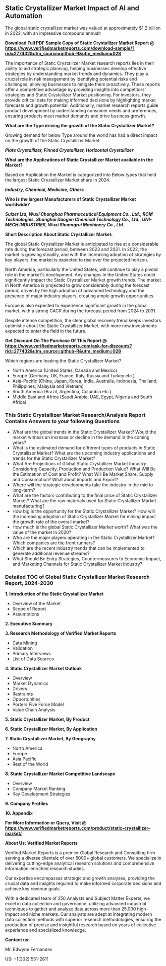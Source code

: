 <h2>Static Crystallizer Market Impact of AI and Automation</h2><p>The global static crystallizer market was valued at approximately $1.2 billion in 2022, with an impressive compound annualt</p><p id="" class=""><strong>Download Full PDF Sample Copy of Static Crystallizer Market Report @ <a href="https://www.verifiedmarketreports.com/download-sample/?rid=277432&utm_source=github-R&utm_medium=028" target="_blank">https://www.verifiedmarketreports.com/download-sample/?rid=277432&utm_source=github-R&utm_medium=028</a></strong></p><p>The importance of&nbsp;Static Crystallizer Market research reports lies in their ability to aid strategic planning, helping businesses develop effective strategies by understanding market trends and dynamics. They play a crucial role in risk management by identifying potential risks and challenges, allowing businesses to mitigate them proactively. These reports offer a competitive advantage by providing insights into competitors' strategies and Static Crystallizer Market positioning. For investors, they provide critical data for making informed decisions by highlighting market forecasts and growth potential. Additionally, market research reports guide product development by understanding consumer needs and preferences, ensuring products meet market demands and drive business growth.</p><p><strong>What are the&nbsp;Type driving the growth of the Static Crystallizer Market?</strong></p><p id="" class="">Growing demand for below Type around the world has had a direct impact on the growth of the Static Crystallizer Market:</p><em><strong>Plate Crystallizer, Finned Crystallizer, Horizontal Crystallizer</strong></em></p><strong>What are the&nbsp;Applications&nbsp;of Static Crystallizer Market available in the Market?</strong></p><p id="" class="">Based on Application the Market is categorized into Below types that held the largest Static Crystallizer Market share In 2024.</p><em><strong>Industry, Chemical, Medicine, Others</strong></em></p><strong>Who is the largest Manufacturers of Static Crystallizer Market worldwide?</strong></p><p><em><strong>Sulzer Ltd, Wuxi Changhua Pharmaceutical Equipment Co., Ltd., RCM Technologies, Shanghai Daogen Chemical Technology Co., Ltd., UNI-MECH INDUSTRIES, Wuxi Shuangrui Machinery Co., Ltd.</strong></em></p><p id="" class=""><strong>Short Description About Static Crystallizer Market:</strong></p><p>The global Static Crystallizer Market is anticipated to rise at a considerable rate during the forecast period, between 2023 and 2031. In 2022, the market is growing steadily, and with the increasing adoption of strategies by key players, the market is expected to rise over the projected horizon.</p><p>North America, particularly the United States, will continue to play a pivotal role in the market's development. Any changes in the United States could significantly impact the Static Crystallizer Market growth trends. The market in North America is projected to grow considerably during the forecast period, driven by the high adoption of advanced technology and the presence of major industry players, creating ample growth opportunities.</p><p>Europe is also expected to experience significant growth in the global market, with a strong CAGR during the forecast period from 2024 to 2031.</p><p>Despite intense competition, the clear global recovery trend keeps investors optimistic about the Static Crystallizer Market, with more new investments expected to enter the field in the future.</p><p id="" class=""><strong>Get Discount On The Purchase Of This Report @ <a href="https://www.verifiedmarketreports.com/ask-for-discount/?rid=277432&utm_source=github-R&utm_medium=028" target="_blank">https://www.verifiedmarketreports.com/ask-for-discount/?rid=277432&utm_source=github-R&utm_medium=028</a></strong></p>Which regions are leading the Static Crystallizer Market?</p><ul><li>North America (United States, Canada and Mexico)</li><li>Europe (Germany, UK, France, Italy, Russia and Turkey etc.)</li><li>Asia-Pacific (China, Japan, Korea, India, Australia, Indonesia, Thailand, Philippines, Malaysia and Vietnam)</li><li>South America (Brazil, Argentina, Columbia etc.)</li><li>Middle East and Africa (Saudi Arabia, UAE, Egypt, Nigeria and South Africa)</li></ul><h3 id="" class="">This Static Crystallizer Market Research/Analysis Report Contains Answers to your following Questions</h3><ul><li>What are the global trends in the Static Crystallizer Market? Would the market witness an increase or decline in the demand in the coming years?</li><li>What is the estimated demand for different types of products in Static Crystallizer Market? What are the upcoming industry applications and trends for the Static Crystallizer Market?</li><li>What Are Projections of Global Static Crystallizer Market Industry Considering Capacity, Production and Production Value? What Will Be the Estimation of Cost and Profit? What Will Be Market Share, Supply and Consumption? What about imports and Export?</li><li>Where will the strategic developments take the industry in the mid to long-term?</li><li>What are the factors contributing to the final price of Static Crystallizer Market? What are the raw materials used for Static Crystallizer Market manufacturing?</li><li>How big is the opportunity for the Static Crystallizer Market? How will the increasing adoption of Static Crystallizer Market for mining impact the growth rate of the overall market?</li><li>How much is the global Static Crystallizer Market worth? What was the value of the market In 2020?</li><li>Who are the major players operating in the Static Crystallizer Market? Which companies are the front runners?</li><li>Which are the recent industry trends that can be implemented to generate additional revenue streams?</li><li>What Should Be Entry Strategies, Countermeasures to Economic Impact, and Marketing Channels for Static Crystallizer Market Industry?</li></ul><h3 id="" class="">Detailed TOC of Global Static Crystallizer Market Research Report, 2024-2030</h3><p id="" class=""><strong>1. Introduction of the Static Crystallizer Market</strong></p><ul><li>Overview of the Market</li><li>Scope of Report</li><li>Assumptions</li></ul><p id="" class=""><strong>2. Executive Summary</strong></p><p id="" class=""><strong>3. Research Methodology of Verified Market Reports</strong></p><ul><li>Data Mining</li><li>Validation</li><li>Primary Interviews</li><li>List of Data Sources</li></ul><p id="" class=""><strong>4. Static Crystallizer Market Outlook</strong></p><ul><li>Overview</li><li>Market Dynamics</li><li>Drivers</li><li>Restraints</li><li>Opportunities</li><li>Porters Five Force Model</li><li>Value Chain Analysis</li></ul><p id="" class=""><strong>5. Static Crystallizer Market, By Product</strong></p><p id="" class=""><strong>6. Static Crystallizer Market, By Application</strong></p><p id="" class=""><strong>7. Static Crystallizer Market, By Geography</strong></p><ul><li>North America</li><li>Europe</li><li>Asia Pacific</li><li>Rest of the World</li></ul><p id="" class=""><strong>8. Static Crystallizer Market Competitive Landscape</strong></p><ul><li>Overview</li><li>Company Market Ranking</li><li>Key Development Strategies</li></ul><p id="" class=""><strong>9. Company Profiles</strong></p><p id="" class=""><strong>10. Appendix</strong></p><p id="" class=""><strong>For More Information or Query, Visit @ <a href="https://www.verifiedmarketreports.com/product/static-crystallizer-market/" target="_blank">https://www.verifiedmarketreports.com/product/static-crystallizer-market/</a></strong></p><p id="" class=""><strong>About Us: Verified Market Reports</strong></p><p id="" class="">Verified Market Reports is a premier Global Research and Consulting firm serving a diverse clientele of over 5000+ global customers. We specialize in delivering cutting-edge analytical research solutions and comprehensive information-enriched research studies.</p><p id="" class="">Our expertise encompasses strategic and growth analyses, providing the crucial data and insights required to make informed corporate decisions and achieve key revenue goals.</p><p id="" class="">With a dedicated team of 250 Analysts and Subject Matter Experts, we excel in data collection and governance, utilizing advanced industrial techniques to gather and analyze data across more than 25,000 high-impact and niche markets. Our analysts are adept at integrating modern data collection methods with superior research methodologies, ensuring the production of precise and insightful research based on years of collective experience and specialized knowledge.</p><p id="" class=""><strong>Contact us:</strong></p><p id="" class="">Mr. Edwyne Fernandes</p><p id="" class="">US: +1(302) 551-2611</p>